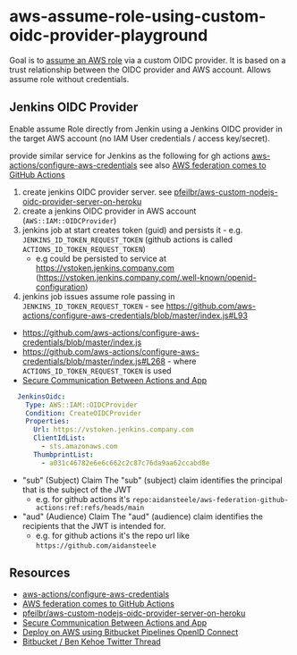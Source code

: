 # aws-assume-role-using-custom-oidc-provider-playground

Goal is to [assume an AWS role](https://docs.aws.amazon.com/STS/latest/APIReference/API_AssumeRole.html) via a custom OIDC provider.  It is based on a trust relationship between the OIDC provider and AWS account.  Allows assume role without credentials.

## Jenkins OIDC Provider

Enable assume Role directly from Jenkin using a Jenkins OIDC provider in the target AWS account (no IAM User credentials / access key/secret).

provide similar service for Jenkins as the following for gh actions [aws-actions/configure-aws-credentials](https://github.com/aws-actions/configure-aws-credentials)
see also [AWS federation comes to GitHub Actions](https://awsteele.com/blog/2021/09/15/aws-federation-comes-to-github-actions.html)


1. create jenkins OIDC provider server.  see [pfeilbr/aws-custom-nodejs-oidc-provider-server-on-heroku](https://github.com/pfeilbr/aws-custom-nodejs-oidc-provider-server-on-heroku)
1. create a jenkins OIDC provider in AWS account (`AWS::IAM::OIDCProvider`)
1. jenkins job at start creates token (guid) and persists it - e.g. `JENKINS_ID_TOKEN_REQUEST_TOKEN` (github actions is called `ACTIONS_ID_TOKEN_REQUEST_TOKEN`)
   * e.g could be persisted to service at https://vstoken.jenkins.company.com (https://vstoken.jenkins.company.com/.well-known/openid-configuration)
1. jenkins job issues assume role passing in `JENKINS_ID_TOKEN_REQUEST_TOKEN` - see <https://github.com/aws-actions/configure-aws-credentials/blob/master/index.js#L93>

* <https://github.com/aws-actions/configure-aws-credentials/blob/master/index.js>
* <https://github.com/aws-actions/configure-aws-credentials/blob/master/index.js#L268> - where `ACTIONS_ID_TOKEN_REQUEST_TOKEN` is used
* [Secure Communication Between Actions and App](https://github.community/t/secure-communication-between-actions-and-app/201330)

```yaml
  JenkinsOidc:
    Type: AWS::IAM::OIDCProvider
    Condition: CreateOIDCProvider
    Properties:
      Url: https://vstoken.jenkins.company.com
      ClientIdList: 
        - sts.amazonaws.com
      ThumbprintList:
        - a031c46782e6e6c662c2c87c76da9aa62ccabd8e
```

* "sub" (Subject) Claim The "sub" (subject) claim identifies the principal that is the subject of the JWT
  * e.g. for github actions it's `repo:aidansteele/aws-federation-github-actions:ref:refs/heads/main`
* "aud" (Audience) Claim The "aud" (audience) claim identifies the recipients that the JWT is intended for.
  * e.g. for github actions it's the repo url like `https://github.com/aidansteele`

## Resources

* [aws-actions/configure-aws-credentials](https://github.com/aws-actions/configure-aws-credentials)
* [AWS federation comes to GitHub Actions](https://awsteele.com/blog/2021/09/15/aws-federation-comes-to-github-actions.html)
* [pfeilbr/aws-custom-nodejs-oidc-provider-server-on-heroku](https://github.com/pfeilbr/aws-custom-nodejs-oidc-provider-server-on-heroku)
* [Secure Communication Between Actions and App](https://github.community/t/secure-communication-between-actions-and-app/201330)
* [Deploy on AWS using Bitbucket Pipelines OpenID Connect](https://support.atlassian.com/bitbucket-cloud/docs/deploy-on-aws-using-bitbucket-pipelines-openid-connect/)
* [Bitbucket / Ben Kehoe Twitter Thread](https://twitter.com/revbingo/status/1485319472395268104?s=21)
